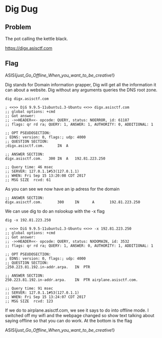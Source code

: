 # Dig Dug

## Problem

The pot calling the kettle black.

https://digx.asisctf.com


## Flag 

ASIS{_just_Go_Offline_When_you_want_to_be_creative_!}

Dig stands for Domain information grapper, Dig will get all the information it can about a website. Dig without any arguments queries the DNS root zone. 

```
dig digx.asisctf.com

; <<>> DiG 9.9.5-11ubuntu1.3-Ubuntu <<>> digx.asisctf.com
;; global options: +cmd
;; Got answer:
;; ->>HEADER<<- opcode: QUERY, status: NOERROR, id: 61187
;; flags: qr rd ra; QUERY: 1, ANSWER: 1, AUTHORITY: 0, ADDITIONAL: 1

;; OPT PSEUDOSECTION:
; EDNS: version: 0, flags:; udp: 4000
;; QUESTION SECTION:
;digx.asisctf.com.		IN	A

;; ANSWER SECTION:
digx.asisctf.com.	300	IN	A	192.81.223.250

;; Query time: 46 msec
;; SERVER: 127.0.1.1#53(127.0.1.1)
;; WHEN: Fri Sep 15 13:20:08 CDT 2017
;; MSG SIZE  rcvd: 61
```

As you can see we now have an ip adress for the domain 

```
;; ANSWER SECTION:
digx.asisctf.com.       300     IN      A       192.81.223.250

```
We can use dig to do an nslookup with the -x flag

```
dig -x 192.81.223.250

; <<>> DiG 9.9.5-11ubuntu1.3-Ubuntu <<>> -x 192.81.223.250
;; global options: +cmd
;; Got answer:
;; ->>HEADER<<- opcode: QUERY, status: NXDOMAIN, id: 3532
;; flags: qr rd ra; QUERY: 1, ANSWER: 0, AUTHORITY: 1, ADDITIONAL: 1

;; OPT PSEUDOSECTION:
; EDNS: version: 0, flags:; udp: 4000
;; QUESTION SECTION:
;250.223.81.192.in-addr.arpa.	IN	PTR

;; ANSWER SECTION:
250.223.81.192.in-addr.arpa.	IN	PTR	airplane.asisctf.com.

;; Query time: 91 msec
;; SERVER: 127.0.1.1#53(127.0.1.1)
;; WHEN: Fri Sep 15 13:24:07 CDT 2017
;; MSG SIZE  rcvd: 123

```

If we do to airplane.asisctf.com, we see it says to do into offline mode. I switched off my wifi and the webpage changed so show text talking about saying offline so that you can do work. At the bottom is the flag


ASIS{_just_Go_Offline_When_you_want_to_be_creative_!}





